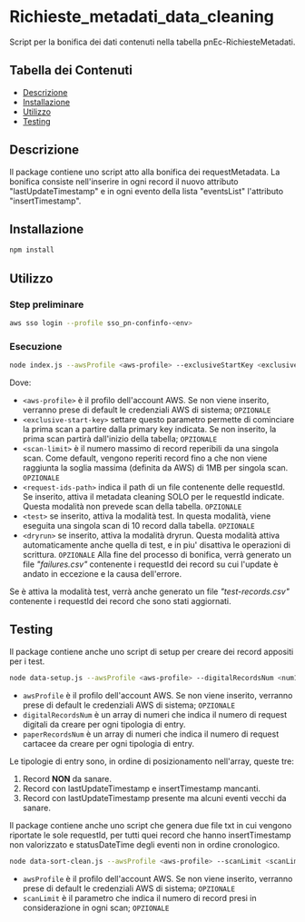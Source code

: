 # Richieste_metadati_data_cleaning

Script per la bonifica dei dati contenuti nella tabella pnEc-RichiesteMetadati.

## Tabella dei Contenuti

- [Descrizione](#descrizione)
- [Installazione](#installazione)
- [Utilizzo](#utilizzo)
- [Testing](#testing)

## Descrizione

Il package contiene uno script atto alla bonifica dei requestMetadata.
La bonifica consiste nell'inserire in ogni record il nuovo attributo "lastUpdateTimestamp"
e in ogni evento della lista "eventsList" l'attributo "insertTimestamp".

## Installazione

```bash
npm install
```

## Utilizzo

### Step preliminare

```bash
aws sso login --profile sso_pn-confinfo-<env>
```

### Esecuzione

```bash
node index.js --awsProfile <aws-profile> --exclusiveStartKey <exclusive-start-key> --scanLimit <scan-limit> --requestIdsPath <request-ids-path> --test --dryrun
```

Dove:

- `<aws-profile>` è il profilo dell'account AWS. Se non viene inserito, verranno prese di default le credenziali AWS di
  sistema; `OPZIONALE`
- `<exclusive-start-key>` settare questo parametro permette di cominciare la prima scan a partire dalla primary key
  indicata. Se non inserito, la prima scan partirà dall'inizio della tabella; `OPZIONALE`
- `<scan-limit>` è il numero massimo di record reperibili da una singola scan. Come default, vengono reperiti record
  fino a che non viene raggiunta la soglia massima (definita da AWS) di 1MB per singola scan. `OPZIONALE`
- `<request-ids-path>` indica il path di un file contenente delle requestId. Se inserito, attiva il metadata cleaning
  SOLO per le requestId indicate. Questa modalità non prevede scan della tabella. `OPZIONALE`
- `<test>` se inserito, attiva la modalità test. In questa modalità, viene eseguita una singola scan di 10 record dalla
  tabella. `OPZIONALE`
- `<dryrun>` se inserito, attiva la modalità dryrun. Questa modalità attiva automaticamente anche quella di test, e in
  piu'
  disattiva le operazioni di scrittura. `OPZIONALE`
  Alla fine del processo di bonifica, verrà generato un file _"failures.csv"_ contenente i requestId dei record
  su cui l'update è andato in eccezione e la causa dell'errore.

Se è attiva la modalità test, verrà anche generato un file _"test-records.csv"_ contenente i requestId dei record
che sono stati aggiornati.

## Testing

Il package contiene anche uno script di setup per creare dei record appositi per i test.

```bash
node data-setup.js --awsProfile <aws-profile> --digitalRecordsNum <num1 num2 num3> --paperRecordsNum <num1 num2 num3>
```

- `awsProfile` è il profilo dell'account AWS. Se non viene inserito, verranno prese di default le credenziali AWS di
  sistema; `OPZIONALE`
- `digitalRecordsNum` è un array di numeri che indica il numero di request digitali da creare per ogni tipologia di entry.
- `paperRecordsNum` è un array di numeri che indica il numero di request cartacee da creare per ogni tipologia di entry.

Le tipologie di entry sono, in ordine di posizionamento nell'array, queste tre:

1) Record **NON** da sanare.
2) Record con lastUpdateTimestamp e insertTimestamp mancanti.
3) Record con lastUpdateTimestamp presente ma alcuni eventi vecchi da sanare.


Il package contiene anche uno script che genera due file txt in cui vengono riportate le sole requestId, per tutti quei 
record che hanno insertTimestamp non valorizzato e statusDateTime degli eventi non in ordine cronologico.

```bash
node data-sort-clean.js --awsProfile <aws-profile> --scanLimit <scanLimit>
```
- `awsProfile` è il profilo dell'account AWS. Se non viene inserito, verranno prese di default le credenziali AWS di
  sistema; `OPZIONALE`
- `scanLimit` è il parametro che indica il numero di record presi in considerazione in ogni scan; `OPZIONALE`